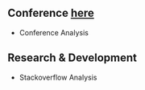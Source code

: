 
## Conference <a href="https://drive.google.com/drive/folders/1rMo27eEsvN8tTqM-OgDP0mAyGmy4aWZz?usp=sharing">here</a>
* Conference Analysis
## Research & Development
* Stackoverflow Analysis
